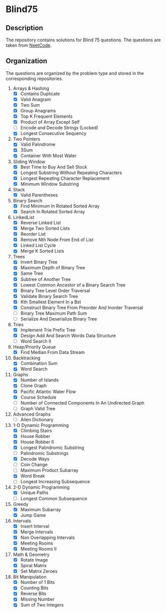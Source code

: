 # Blind75

## Description
The repository contains solutions for Blind 75 questions. The questions are taken from [NeetCode](https://neetcode.io/practice).

## Organization 
The questions are organized by the problem type and stored in the corresponding repositories.

1. Arrays & Hashing
   - [x] Contains Duplicate
   - [x] Valid Anagram
   - [x] Two Sum
   - [x] Group Anagrams
   - [x] Top K Frequent Elements
   - [x] Product of Array Except Self
   - [ ] Encode and Decode Strings (Locked)
   - [x] Longest Consecutive Sequency
2. Two Pointers
   - [x] Valid Palindrome
   - [x] 3Sum
   - [x] Container With Most Water
4. Sliding Window
   - [x] Best Time to Buy And Sell Stock
   - [x] Longest Substring Without Repeating Characters
   - [x] Longest Repeating Character Replacement
   - [x] Minimum Window Substring
6. Stack
   - [x] Valid Parentheses
8. Binary Search
   - [x] Find Minimum In Rotated Sorted Array
   - [x] Search In Rotated Sorted Array
10. LinkedList
    - [x] Reverse Linked List
    - [x] Merge Two Sorted Lists
    - [x] Reorder List
    - [x] Remove Nth Node From End of List
    - [x] Linked List Cycle
    - [x] Merge K Sorted Lists
12. Trees
    - [x] Invert Binary Tree
    - [x] Maximum Depth of Binary Tree
    - [x] Same Tree
    - [x] Subtree of Another Tree
    - [x] Lowest Common Ancestor of a Binary Search Tree
    - [x] Binary Tree Level Order Traversal
    - [x] Validate Binary Search Tree
    - [x] Kth Smallest Element In a Bst
    - [x] Construct Binary Tree From Preorder And Inorder Traversal
    - [ ] Binary Tree Maximum Path Sum
    - [ ] Serialize And Deserialize Binary Tree 
14. Tries
    - [x] Implement Trie Prefix Tree
    - [x] Design Add And Search Words Data Structure
    - [ ] Word Search II 
16. Heap/Priority Queue
    - [x] Find Median From Data Stream
18. Backtracking
    - [x] Combination Sum
    - [x] Word Search
20. Graphs
    - [x] Number of Islands
    - [x] Clone Graph
    - [x] Pacific Atlantic Water Flow
    - [x] Course Schedule
    - [ ] Number of Connected Components In An Undirected Graph
    - [ ] Graph Valid Tree 
21. Advanced Graphs
    - [ ] Alien Dictionary
23. 1-D Dynamic Programming
    - [x] Climbing Stairs
    - [x] House Robber
    - [x] House Robber II
    - [x] Longest Palindromic Substring
    - [ ] Palindromic Substrings
    - [x] Decode Ways
    - [ ] Coin Change
    - [ ] Maximum Product Subarray
    - [x] Word Break
    - [ ] Longest Increasing Subsequence 
24. 2-D Dynamic Programming
    - [x] Unique Paths
    - [ ] Longest Common Subsequence
25. Greedy
    - [x] Maximum Subarray
    - [x] Jump Game 
26. Intervals
    - [x]  Insert Interval
    - [x]  Merge Intervals
    - [x]  Non Overlapping Intervals
    - [x]  Meeting Rooms
    - [x]  Meeting Rooms II
28. Math & Geometry
    - [x] Rotate Image
    - [x] Spiral Matrix
    - [x] Set Matrix Zeroes
29. Bit Manipulation
    - [x] Number of 1 Bits
    - [x] Counting Bits
    - [x] Reverse Bits
    - [x] Missing Number
    - [x] Sum of Two Integers
